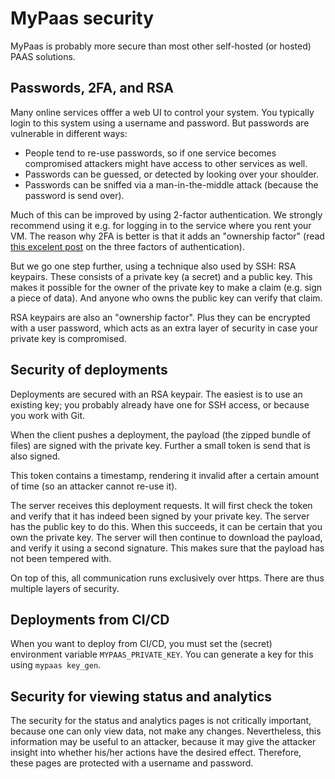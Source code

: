 # MyPaas security

MyPaas is probably more secure than most other self-hosted (or hosted) PAAS
solutions.


## Passwords, 2FA, and RSA

Many online services offfer a web UI to control your system. You typically
login to this system using a username and password. But passwords are
vulnerable in different ways:

* People tend to re-use passwords, so if one service becomes compromised
  attackers might have access to other services as well.
* Passwords can be guessed, or detected by looking over your shoulder.
* Passwords can be sniffed via a man-in-the-middle attack (because the
  password is send over).

Much of this can be improved by using 2-factor authentication. We strongly
recommend using it e.g. for logging in to the service where you rent your VM.
The reason why 2FA is better is that it adds an "ownership factor" (read
[this excelent post](https://did.app/articles/the-three-factors-of-authentication)
on the three factors of authentication).

But we go one step further, using a technique also used by SSH: RSA
keypairs. These consists of a private key (a secret) and a public key.
This makes it possible for the owner of the private key to make a claim
(e.g. sign a piece of data). And anyone who owns the public key can
verify that claim.

RSA keypairs are also an "ownership factor". Plus they can be
encrypted with a user password, which acts as an extra
layer of security in case your private key is compromised.


## Security of deployments

Deployments are secured with an RSA keypair. The easiest is to use an existing
key; you probably already have one for SSH access, or because you work with Git.

When the client pushes a deployment, the payload (the zipped bundle of files)
are signed with the private key. Further a small token is send that is also
signed.

This token contains a timestamp, rendering it invalid after a certain amount
of time (so an attacker cannot re-use it).

The server receives this deployment requests. It will first check the token
and verify that it has indeed been signed by your private key. The server
has the public key to do this. When this succeeds, it can be certain that you
own the private key. The server will then continue to download the payload,
and verify it using a second signature. This makes sure that the payload
has not been tempered with.

On top of this, all communication runs exclusively over https. There are thus
multiple layers of security.


## Deployments from CI/CD

When you want to deploy from CI/CD, you must set the (secret) environment
variable `MYPAAS_PRIVATE_KEY`. You can generate a key for this using
`mypaas key_gen`.


## Security for viewing status and analytics

The security for the status and analytics pages is not critically important,
because one can only view data, not make any changes. Nevertheless, this
information may be useful to an attacker, because it may give the attacker
insight into whether his/her actions have the desired effect. Therefore,
these pages are protected with a username and password.
